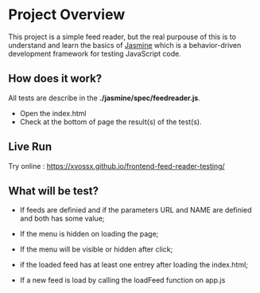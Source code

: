 # Project Overview

This project is a simple feed reader, but the real purpouse of this is to understand and learn the basics of [Jasmine](http://jasmine.github.io/) which is a behavior-driven development framework for testing JavaScript code.

## How does it work?

All tests are describe in the **./jasmine/spec/feedreader.js**. 
* Open the index.html 
* Check at the bottom of page the result(s) of the test(s).

## Live Run
 Try online : <https://xvossx.github.io/frontend-feed-reader-testing/>

## What will be test?

* If feeds are definied and if the parameters URL and NAME are definied and both has some value;

* If the menu is hidden on loading the page;

* If the menu will be visible or hidden after click;

* if the loaded feed has at least one entrey after loading the index.html;

* If a new feed is load by calling the loadFeed function on app.js
